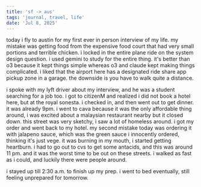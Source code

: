 ```yaml
---
title: 'sf -> aus'
tags: 'journal, travel, life'
date: 'Jul 8, 2025'
---
```


today i fly to austin for my first ever in person interview of my life. my mistake was getting food from the expensive food court that had very small portions and terrible chicken. i locked in the entire plane ride on the system design question. i used gemini to study for the entire thing. it's better than o3 because it kept things simple whereas o3 and claude kept making things complicated. i liked that the airport here has a designated ride share app pickup zone in a garage. the downside is you have to walk quite a distance.

i spoke with my lyft driver about my interview, and he was a student searching for a job too. i got to citizenM and realized i did not book a hotel here, but at the royal sonesta. i checked in, and then went out to get dinner. it was already 9pm. i went to cava because it was the only affordable thing around, i was excited about a malaysian restaurant nearby but it closed down. this street was very sketchy, i saw a lot of homeless around. i got my order and went back to my hotel. my second mistake today was ordering it with jalapeno sauce, which was the green sauce i innocently ordered, thinking it's just vege. it was burning in my mouth, i started getting heartburn. i had to go out to cvs to get some antacids, and this was around 11 pm. and it was the worst time to be out on these streets. i walked as fast as i could, and luckily there were people around.

i stayed up till 2:30 a.m. to finish up my prep. i went to bed eventually, still feeling unprepared for tomorrow.
